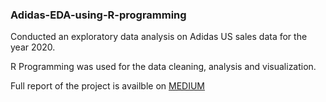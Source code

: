 ### Adidas-EDA-using-R-programming

Conducted an exploratory data analysis on Adidas US sales data for the year 2020.

R Programming was used for the data cleaning, analysis and visualization. 

Full report of the project is availble on [MEDIUM](https://medium.com/@atollysamuel/exploratory-data-analysis-using-r-adidas-sales-b051666f0752)
